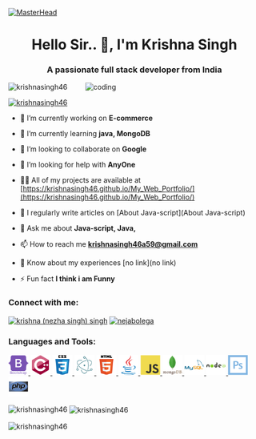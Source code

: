 [![MasterHead](https://indoanalytica.com/static/images/bannerr.gif)](https://rishavchanda.io)
<h1 align="center">Hello Sir.. 👋, I'm Krishna Singh</h1>
<h3 align="center">A passionate full stack developer from India</h3>
<img align="right" alt="coding" width="350" src="https://cdn.dribbble.com/users/1518535/screenshots/7528356/media/e11e5b8aaa2187e4e1a7c3da0553208e.gif" >

<p align="left"> <img src="https://komarev.com/ghpvc/?username=krishnasingh46&label=Profile%20views&color=0e75b6&style=flat" alt="krishnasingh46" /> </p>

<p align="left"> <a href="https://github.com/ryo-ma/github-profile-trophy"><img src="https://github-profile-trophy.vercel.app/?username=krishnasingh46" alt="krishnasingh46" /></a> </p>

- 🔭 I’m currently working on **E-commerce**

- 🌱 I’m currently learning **java, MongoDB**

- 👯 I’m looking to collaborate on **Google**

- 🤝 I’m looking for help with **AnyOne**

- 👨‍💻 All of my projects are available at [https://krishnasingh46.github.io/My_Web_Portfolio/](https://krishnasingh46.github.io/My_Web_Portfolio/)

- 📝 I regularly write articles on [About Java-script](About Java-script)

- 💬 Ask me about **Java-script, Java,**

- 📫 How to reach me **krishnasingh46a59@gmail.com**

- 📄 Know about my experiences [no link](no link)

- ⚡ Fun fact **I think i am Funny**

<h3 align="left">Connect with me:</h3>
<p align="left">
<a href="https://linkedin.com/in/krishna (nezha singh) singh" target="blank"><img align="center" src="https://raw.githubusercontent.com/rahuldkjain/github-profile-readme-generator/master/src/images/icons/Social/linked-in-alt.svg" alt="krishna (nezha singh) singh" height="30" width="40" /></a>
<a href="https://instagram.com/nejabolega" target="blank"><img align="center" src="https://raw.githubusercontent.com/rahuldkjain/github-profile-readme-generator/master/src/images/icons/Social/instagram.svg" alt="nejabolega" height="30" width="40" /></a>
</p>

<h3 align="left">Languages and Tools:</h3>
<p align="left"> <a href="https://getbootstrap.com" target="_blank" rel="noreferrer"> <img src="https://raw.githubusercontent.com/devicons/devicon/master/icons/bootstrap/bootstrap-plain-wordmark.svg" alt="bootstrap" width="40" height="40"/> </a> <a href="https://www.w3schools.com/cpp/" target="_blank" rel="noreferrer"> <img src="https://raw.githubusercontent.com/devicons/devicon/master/icons/cplusplus/cplusplus-original.svg" alt="cplusplus" width="40" height="40"/> </a> <a href="https://www.w3schools.com/css/" target="_blank" rel="noreferrer"> <img src="https://raw.githubusercontent.com/devicons/devicon/master/icons/css3/css3-original-wordmark.svg" alt="css3" width="40" height="40"/> </a> <a href="https://www.electronjs.org" target="_blank" rel="noreferrer"> <img src="https://raw.githubusercontent.com/devicons/devicon/master/icons/electron/electron-original.svg" alt="electron" width="40" height="40"/> </a> <a href="https://www.w3.org/html/" target="_blank" rel="noreferrer"> <img src="https://raw.githubusercontent.com/devicons/devicon/master/icons/html5/html5-original-wordmark.svg" alt="html5" width="40" height="40"/> </a> <a href="https://www.java.com" target="_blank" rel="noreferrer"> <img src="https://raw.githubusercontent.com/devicons/devicon/master/icons/java/java-original.svg" alt="java" width="40" height="40"/> </a> <a href="https://developer.mozilla.org/en-US/docs/Web/JavaScript" target="_blank" rel="noreferrer"> <img src="https://raw.githubusercontent.com/devicons/devicon/master/icons/javascript/javascript-original.svg" alt="javascript" width="40" height="40"/> </a> <a href="https://www.mongodb.com/" target="_blank" rel="noreferrer"> <img src="https://raw.githubusercontent.com/devicons/devicon/master/icons/mongodb/mongodb-original-wordmark.svg" alt="mongodb" width="40" height="40"/> </a> <a href="https://www.mysql.com/" target="_blank" rel="noreferrer"> <img src="https://raw.githubusercontent.com/devicons/devicon/master/icons/mysql/mysql-original-wordmark.svg" alt="mysql" width="40" height="40"/> </a> <a href="https://nodejs.org" target="_blank" rel="noreferrer"> <img src="https://raw.githubusercontent.com/devicons/devicon/master/icons/nodejs/nodejs-original-wordmark.svg" alt="nodejs" width="40" height="40"/> </a> <a href="https://www.photoshop.com/en" target="_blank" rel="noreferrer"> <img src="https://raw.githubusercontent.com/devicons/devicon/master/icons/photoshop/photoshop-line.svg" alt="photoshop" width="40" height="40"/> </a> <a href="https://www.php.net" target="_blank" rel="noreferrer"> <img src="https://raw.githubusercontent.com/devicons/devicon/master/icons/php/php-original.svg" alt="php" width="40" height="40"/> </a> </p>

<p><img align="left" src="https://github-readme-stats.vercel.app/api/top-langs?username=krishnasingh46&show_icons=true&locale=en&layout=compact" alt="krishnasingh46" /></p>

<p>&nbsp;<img align="center" src="https://github-readme-stats.vercel.app/api?username=krishnasingh46&show_icons=true&locale=en" alt="krishnasingh46" /></p>

<p><img align="center" src="https://github-readme-streak-stats.herokuapp.com/?user=krishnasingh46&" alt="krishnasingh46" /></p>
